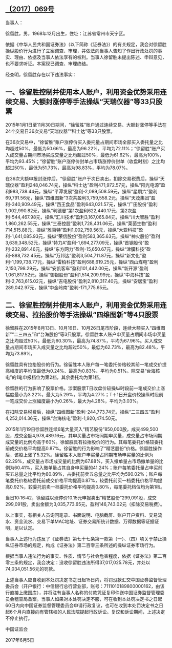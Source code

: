 ## [〔2017〕069号](http://www.csrc.gov.cn/pub/zjhpublic/G00306212/201706/t20170630_319383.htm)



当事人：

徐留胜，男，1968年12月出生，住址：江苏省常州市天宁区。

依据《中华人民共和国证券法》（以下简称《证券法》）的有关规定，我会对徐留胜操纵股价行为进行了立案调查、审理，并依法向当事人告知了作出行政处罚的事实、理由、依据及当事人依法享有的权利。当事人徐留胜未提出陈述、申辩意见，也不要求听证。本案现已调查、审理终结。

经查明，徐留胜存在以下违法事实：

## 一、徐留胜控制并使用本人账户，利用资金优势采用连续交易、大额封涨停等手法操纵“天瑞仪器”等33只股票

2015年1月1日至11月30日期间，“徐留胜”账户通过连续交易、大额封涨停等手法在24个交易日36次交易“天瑞仪器”“科士达”等33只股票。

在36次交易中，“徐留胜”账户涨停价买入委托量占期间市场全部买入委托量之比均超过50%，最低为50.66%，最高为96.22%，平均为72.11%；“徐留胜”账户买入成交量占期间市场买成交量之比均超过50%，最低为61.62%，最高为100%，平均为93.45%；“徐留胜”账户涨停价封单占市场涨停价封单（收盘时刻）之比均超过50%，最低为51.73%，最高为98.83%，平均为78.07%。

在36次大额申报封涨停后，“徐留胜”账户于次日卖出，扣除交易税费后，操纵“天瑞仪器”盈利248,046.74元，操纵“科士达”盈利471,972.57元，操纵“阳光电源”盈利983,738.44元，操纵“平潭发展”盈利-2,089,508.59元，操纵“星期六”盈利69,791.56元，操纵“四维图新”3次共盈利3,759,558.2元，操纵“天茂集团”盈利-340,909.49元，操纵“西王食品”盈利643,021.57元，操纵“广田股份”盈利1,002,990.82元，操纵“利德曼”第1次盈利622,440.17元，第2次盈利-544,467.98元，操纵“汇川技术”盈利3,167,065.84元，操纵“川大智胜”盈利1,860,262.55元，操纵“三泰控股”盈利1,728,431.06元，操纵“莱茵生物”盈利714,515.88元，操纵“雅百特”盈利1,002,759.56元，操纵“大亚科技”盈利-1,641,085.93元，操纵“荣信股份”盈利583,365.63元，操纵“神火股份”盈利3,639,348.52元，操纵“特力A”盈利-1,694,277.09元，操纵“首钢股份”盈利-232,891.46元，操纵“东方网力”盈利-15,650.67元，操纵“津膜科技”盈利-888,732.45元，操纵“万邦达”盈利3,504,711.87元，操纵“新文化”盈利-1,199,738.77元，操纵“雷柏科技”盈利688,619.25元，操纵“西山煤电”盈利2,150,798.29元，操纵“安凯客车”盈利101,442.00元，操纵“新开源”盈利1,061,817.52元，操纵“御银股份”盈利1,514,209.99元，操纵“中海科技”盈利-2,763,615.02元，操纵“吉电股份”盈利2,810,317.40元，操纵“安居宝”盈利289,042.97元，操纵“中金岭南”盈利-171,775.65元。

## 二、徐留胜控制并使用本人账户，利用资金优势采用连续交易、拉抬股价等手法操纵“四维图新”等4只股票

徐留胜在2015年8月13日、10月16日、10月26日尾市阶段，连续大额买入“四维图新”“二三四五”和“台海股份”等3只股票。徐留胜本人账户申买量占期间市场申买量之比均超过50%，最低为60.30%，最高为74.87%，平均为67.96%。买入成交量占期间市场买入成交量之比均超过50%，最低为62.73%，最高为82.48%，平均为73.89%。

徐留胜具有拉抬股价的行为。徐留胜本人账户每一笔委托价格较其前一笔成交价提高幅度的平均值最低为0.24%、最高为0.83%、平均为0.51%。除交易“台海核电”的1笔申报档位为第2档，其余委托均为第1档。

徐留胜的行为影响了股票价格。涉案股票T日收盘价较操纵时段前一笔成交价上涨幅度最小为3.22%，最大为5.29%，平均为4.27%；T＋1日开盘价较操纵时段前一笔成交价上涨幅度最小为0.26%，最大为4.28%，平均为3.03%。

在扣除交易税费后，操纵“四维图新”盈利-244,773.74元，操纵“二三四五”盈利4,252,014.36元，操纵“台海核电”盈利-1,920,474.50元。

2015年1月19日徐留胜连续6笔大量买入“精艺股份”850,000股，成交499,500股，成交金额4,978,489.16元，其申买量占市场同期申买量，成交量占市场同期成交量的比例均高于60%。徐留胜具有拉抬股价的行为。其每笔委托价格较委托前成交价格平均提高0.87%。徐留胜的行为影响了“精艺股份”价格。徐留胜操作后，该股上涨了5.32%。徐留胜本人账户申买量占同期市场申买量的比例为62.29%，成交量占市场成交量的比例为67.88%，买入撤单量占市场撤单量的比例为60.41%，买入撤单量占其自身申买量的41.24%；账户每笔委托量占申买前买五总量之比平均为80.89%，占委托前卖五总量之比平均为590.02%；账户每笔委托价格较委托前成交价格平均提高0.87%，较委托前买一档委托价格平均提高0.92%，较委托前卖一档委托价格平均提高0.80%，每笔委托档位均为第1档。

当日10:16:42，徐留胜以涨停价10.15元申报卖出“精艺股份”299,091股，成交299,091股，卖出金额为3,035,773.65元，盈利146,743.02元（扣除交易税费）。

以上事实，有相关人员询问笔录、书面说明、电脑截屏、账户开户资料、交易流水、资金流水、交易下单MAC地址、证券交易所统计数据、万得数据等证据证明，足以认定。

当事人上述行为违反了《证券法》第七十七条第一款第（一）、（四）项关于禁止操纵证券市场的规定，构成《证券法》第二百零三条所述的操纵证券市场行为。

根据当事人违法行为的事实、性质、情节与社会危害程度，依据《证券法》第二百零三条的规定，我会决定：没收徐留胜违法所得37,017,025.78元，并处以74,034,051.56元的罚款。

上述当事人应自收到本处罚决定书之日起15日内，将罚没款汇交中国证券监督管理委员会（开户银行：中信银行总行营业部，账号：7111010189800000162，由该行直接上缴国库），并将注有当事人名称的付款凭证复印件送中国证券监督管理委员会稽查局备案。当事人如果对本处罚决定不服，可在收到本处罚决定书之日起60日内向中国证券监督管理委员会申请行政复议，也可在收到本处罚决定书之日起6个月内直接向有管辖权的人民法院提起行政诉讼。复议和诉讼期间，上述决定不停止执行。

 

 

 

 

中国证监会      

2017年6月5日    